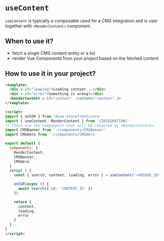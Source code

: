 # `useContent`

`useContent` is typically a composable used for a CMS integration and is user together with `<RenderContent>` component.

## When to use it?

- fetch a single CMS content entity or a list
- render Vue Components from your project based on the fetched content


## How to use it in your project?

```html
<template>
  <div v-if="loading">Loading content...</div>
  <div v-if="error">Something is wrong!</div>
  <RenderContent v-if="content" :content="content" />
</template>

<script>
import { onSSR } from '@vue-storefront/core'
import { useContent, RenderContent } from '{INTEGRATION}'
// These are the components that will be rendered by <RenderContent>.
import CMSBanner from '~/components/CMSBanner'
import CMSHero from '~/components/CMSHero'

export default {
  components: {
    RenderContent,
    CMSBanner,
    CMSHero
  }
  setup( ) {
    const { search, content, loading, error } = useContent('<UNIQUE_ID>')

    onSSR(async () {
      await search({ id: 'CONTENT_ID' })
    })

    return {
      content,
      loading,
      error
    }
  }
}
</script>
```
